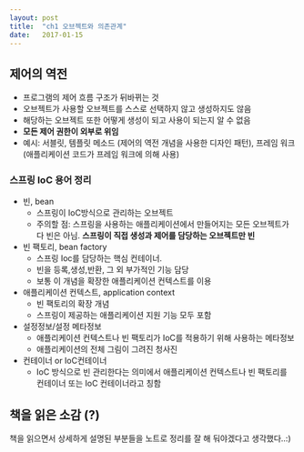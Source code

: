 ```yaml
---
layout: post
title:  "ch1 오브젝트와 의존관계"
date:   2017-01-15
---
```

## 제어의 역전
* 프로그램의 제어 흐름 구조가 뒤바뀌는 것 
* 오브젝트가 사용할 오브젝트를 스스로 선택하지 않고 생성하지도 않음 
* 해당하는 오브젝트 또한 어떻게 생성이 되고 사용이 되는지 알 수 없음 
* **모든 제어 권한이 외부로 위임**
* 예시: 서블릿, 템플릿 메소드 (제어의 역전 개념을 사용한 디자인 패턴), 프레임 워크 (애플리케이션 코드가 프레임 워크에 의해 사용) 

### 스프링 IoC 용어 정리
* 빈, bean
  * 스프링이 IoC방식으로 관리하는 오브젝트
  * 주의할 점: 스프링을 사용하는 애플리케이션에서 만들어지는 모든 오브젝트가 다 빈은 아님. **스프링이 직접 생성과 제어를 담당하는 오브젝트만 빈**
* 빈 팩토리, bean factory
  * 스프링 Ioc를 담당하는 핵심 컨테이너. 
  * 빈을 등록,생성,반환, 그 외 부가적인 기능 담당
  * 보통 이 개념을 확장한 애플리케이션 컨텍스트를 이용
* 애플리케이션 컨텍스트, application context
  * 빈 팩토리의 확장 개념
  * 스프링이 제공하는 애플리케이션 지원 기능 모두 포함 
* 설정정보/설정 메타정보
  * 애플리케이션 컨텍스트나 빈 팩토리가 IoC를 적용하기 위해 사용하는 메타정보
  * 애플리케이션의 전체 그림이 그려진 청사진 
* 컨테이너 or IoC컨테이너
  * IoC 방식으로 빈 관리한다는 의미에서 애플리케이션 컨텍스트나 빈 팩토리를 컨테이너 또는 IoC 컨테이너라고 칭함 

## 책을 읽은 소감 (?)
책을 읽으면서 상세하게 설명된 부분들을 노트로 정리를 잘 해 둬야겠다고 생각했다..:) 

